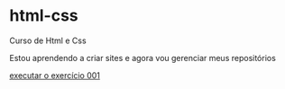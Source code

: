 # html-css
 Curso de Html e Css

 Estou aprendendo a criar sites e agora vou gerenciar meus repositórios

 <a href="https://HigorVezaro.github.io/html-css/exercicios/ex001/index.html"> executar o exercício 001</a>